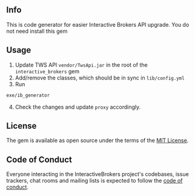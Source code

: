 ## Info

This is code generator for easier Interactive Brokers API upgrade. 
You do not need install this gem

## Usage

1. Update TWS API `vendor/TwsApi.jar` in the root of the `interactive_brokers` gem
2. Add/remove the classes, which should be in sync in `lib/config.yml`
3. Run
```bash
exe/ib_generator
```
4. Check the changes and update `proxy` accordingly.

## License

The gem is available as open source under the terms of the [MIT License](https://opensource.org/licenses/MIT).

## Code of Conduct

Everyone interacting in the InteractiveBrokers project's codebases, issue trackers, chat rooms and mailing lists is expected to follow the [code of conduct](https://github.com/[USERNAME]/interactive_brokers/blob/master/CODE_OF_CONDUCT.md).
